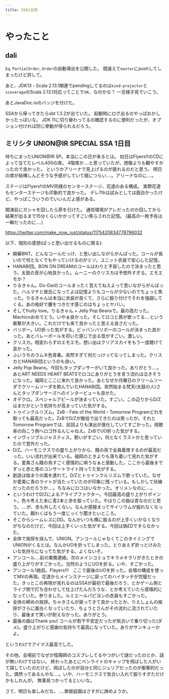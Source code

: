 ```yaml
---
title: SSA1日目
---
```


# やったこと

## dali

`Eq`, `PartialOrder`, `Order`の自動導出を公開した。
間違えて`master`にpushしてしまったけど許して。

あと、JDK13・Scala 2.13.1関連でpendingしてるのは`kind-projector`と`scoverage`のScala 2.13.1対応ってことでok、なのかな？
一旦様子見でいこう。

あとJavaDoc.ioのバッジを付けた。

SSAから帰ってきたらsbt 1.3.2が出ていた。
起動時にログ出るのやっぱおかしかったっぽいな。
JDK 11に切り替わってるの確認するのに便利だったが、オプション付ければ同じ挙動が得られるだろう。

## ミリシタ UNION@IR SPECIAL SSA 1日目

待ちにまったUNION@IR SP。本当にこの日が来るとは。
初日はFlyers!!のCDによって当てたレベル400の席。
4階席か‥‥と思っていたが、想像よりも観やすかったので良かった。
というかアリーナで見上げるのが疲れるのだと思う。
明日の席が結構しんどそうな予感がしていて既につらい‥‥。アリーナなのに‥‥。

ステージはFlyers!!のMV同様のセンターステージ、花道のある構成。
実際花道もセンターステージも印象的で良かった。
デレ7thは試みとしては面白かったけど、やっぱこういうのでいいんだよ感がある。

開演前にガシャを回したら昴を引けた。
通信環境がアレだったのか回してから結果が出るまで15分くらいかかってすごい焦らされた記憶。
(最高の一枚予告は一瞬だったのに‥‥)

<https://twitter.com/make_now_just/status/1175420834778796032>

以下、個別の感想(ぱっと思い出せるものに限る):

- 開幕BNT。どんなコールだっけ、と思い出しながらがんばった。コールが長いので何となくでもやっていけるのがミソ。ユニット衣装で安心した記憶。
- HANABI団。BON ON DREAMのコールはわりと予習したので決まったと思う。太鼓の音が心地良かった。ムーニーのクリスカは予想外すぎる。エモエモか？
- りるきゃん。Do-Daiのコールまったく覚えてねえよって思いながらがんばった。ハルマチと彼氏になってよは記憶よりもコールが少ないのでちょっと焦った。りるきゃんは本当に衣装が良くて、さらに振り付けでそれを強調してくる。あの格好で腰をつきだす感じのはちょっとヤバい。
- そしてfruity love。りるきゃん + Jelly Pop Beansで。最の高だった。Machicoおめでとう。いやぁ良かった。そしてロコと茜が歌ってる‥‥という衝撃が大きい。これだけでも来て良かったと思える良さだった。
- バリボー。UO折った気がする。ビッバンバリボーのコールが決まった良かった。あとバレーボールを叩いた感じで出る音がすごい。激しい。
- クリスカ。相変わらずのエモエモ。想い出はクリアスカイをもう一度聴けて良かった。
- ふいうちのラムネ色青春。突然すぎて何だっけってなってしまった。クリスカとHANABI団というのも良い。
- Jelly Pop Beans。今回もタップダンサーがいて良かった。ありがとう‥‥。あとART NEEDS HEART BEATSでロコにありがとうを言う流れは泣きそうになった。福岡とここに来れて良かった。あとなぜか月曜日のクリームソーダでクリームソーダを飲んでいたHANABI団。突然始まる梵天(太鼓の人)さんとタップダンサーズへのインタービューも良かた。
- オデクロ。スペシャルアピールが決まっていた。すごい。この辺りからD/Zはまだかという気持ちが高まっていた気がする。
- トゥインクルリズム。ZxB・Fate of the World・Tomorrow Programどれを取っても最高だった。ZxBでD/Zが敵役で出てきたのは笑ったが。それとTomorrow Programでは、前回よりも演出が進化していてすごかった。視聴率の向こう側へロゴ作るんじゃねえ。ZxBでUO折った気がする。
- インヴィジブルジャスティス。勢いがすごい。何となくラストかと思っていたので意外だった。
- D/Z。ハーモニクスでの盛り上がりから、餞の鳥で全員着席するのが最高だった。いい流れが出来ている。福岡のときよりも落ち着いて見れた気がする。愛美さん餞の鳥すごく感情的に唄うなぁと感動した。ここから最後までずっと赤と青のコンサートライト持ってた気がする。
- 創造は始まりの風を連れて。D/Zとトゥインクルリズムで歌っていた。なぜか愛美に青のライトが当たっていたのが印象に残っている。もしかして伏線だったのだろうか‥‥。ちなみにロコはいなかった。オリメンなのに‥‥。
- というわけでD/Zによるアライブファクター。今回最高の盛り上がりポイント。色々考えた末に青2本と赤を振っていた。やはりこの曲は青なのだと思う。‥‥が、赤も外したくない。なんか感極まってサイリウムが振れなくなっていた。願わくばもう一度じっくり聞きたいところ。
- そこからシームレスにDD。なんかいつも横に振るのが上手くいかなくなりがちなのだけど、今回は上手くいった気がする。今回は偽EDですらなかった。
- 全体で挨拶を挟んで、UNION。アンコールじゃなくてこのタイミングでUNIONがくるとは。なんかUOを折ってしまった。とりあえず折っとけみたいな気持ちになってた気がする。よくないぞ。
- アンコール‥‥前の業務連絡。次のメインコミュでキラメキラリがきたときの盛り上がりがすごかった。当然のようにUOを折る。いや、すごかった。
- アンコール1曲目。Flayers!!!　ここで最後のUOを折った。会場の構成を使ってMVの再現。花道からメインステージに戻ってのハイタッチが完璧だった。きっとこの再現が見れるのはSSAが最初で最後だろう、とかゲーム側とライブ側で打ち合わせして仕上げたんだろうな、とか考えていたら感傷的になっていた。参りました。ルミエールパピヨンの衣装もすごかった。
- 全体の締めの挨拶。ちゃきさんが戻ってきて良かったとか、りえしょんの挨拶がさらに面白くなっていたり、ちょうとさんがその流れに流されていたり、最後まで笑いが耐えなかった。ありがとう。
- 最後の曲はThank you! コールが若干不安定だったが気合いで乗り切った(ダメ)。盛り上がりと感謝の気持ちで最高になっていた。ありがサンキューかよ。

というわけでアイマス最高でした。

その他、会場前でなぜか陰陽師のコスプレしてるやつがいて謎だったのとか、話が無いわけではない。
終わったあとにペンライトのキャップを飛ばした人がいて探していたのだけど、飛ばしたのが自分と同じジュリアだったのが衝撃的だった。偶然ってあるんやな‥‥。いや、ハーモニクスで気合い入れて振りすぎただけかもしれんが。
無事見つかってるといいな。

さて、明日も楽しみだな。
‥‥歌姫庭園はさすがに諦めようか。
